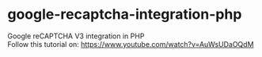 # google-recaptcha-integration-php  
Google reCAPTCHA V3 integration in PHP  
Follow this tutorial on: https://www.youtube.com/watch?v=AuWsUDaOQdM
